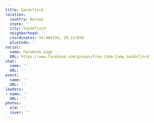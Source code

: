 ```yaml
---
title: Sandefjord
location:
  country: Norway
  state: ''
  city: Sandefjord
  neighborhood: ''
  coordinates: 59.004194, 10.311856
  plusCode: ''
social:
  name: Facebook page
  URL: https://www.facebook.com/groups/Free.Code.Camp.Sandefjord
chat:
  name: ''
  URL: ''
event:
  name: ''
  URL: ''
leaders:
- name: ''
  URL: ''
photos:
  old: ''
  cover: ''
---
```

